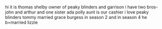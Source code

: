 hi it is thomas shelby
owner of peaky blinders and garrison
i have two bros- john and arthur and one sister ada
polly aunt is our cashier
i love peaky blinders
tommy married grace burgess in season 2
and in season 4 he b=married lizzie

